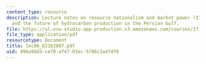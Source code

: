 ```yaml
---
content_type: resource
description: Lecture notes on resource nationalism and market power (II) - Iran, Iraq,
  and the future of hydrocarbon production in the Persian Gulf.
file: https://ol-ocw-studio-app-production.s3.amazonaws.com/courses/17-906-reading-seminar-in-social-science-the-geopolitics-and-geoeconomics-of-global-energy-spring-2007/99ba9dd3ce70af4703ec5786c3a4fdf0_lec06_03162007.pdf
file_type: application/pdf
resourcetype: Document
title: lec06_03162007.pdf
uid: 99ba9dd3-ce70-af47-03ec-5786c3a4fdf0
---
```

